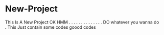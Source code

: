 # New-Project
This Is A New Project
OK
HMM
.
.
.
.
.
.
.
.
.
.
.
.
.
.
DO whatever you wanna do
.
This Just contain some codes goood codes
